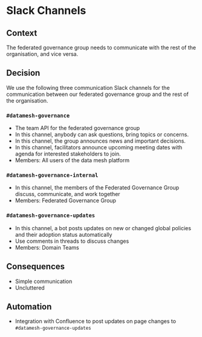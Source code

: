 # Slack Channels

## Context

The federated governance group needs to communicate with the rest of the organisation, and vice versa.

## Decision

We use the following three communication Slack channels for the communication between our federated governance group and the rest of the organisation. 

### `#datamesh-governance`
- The team API for the federated governance group
- In this channel, anybody can ask questions, bring topics or concerns.
- In this channel, the group announces news and important decisions. 
- In this channel, facilitators announce upcoming meeting dates with agenda for interested stakeholders to join.
- Members: All users of the data mesh platform

### `#datamesh-governance-internal`
- In this channel, the members of the Federated Governance Group discuss, communicate, and work together
- Members: Federated Governance Group

### `#datamesh-governance-updates`
- In this channel, a bot posts updates on new or changed global policies and their adoption status automatically
- Use comments in threads to discuss changes
- Members: Domain Teams

## Consequences
- Simple communication
- Uncluttered

## Automation
- Integration with Confluence to post updates on page changes to `#datamesh-governance-updates`
